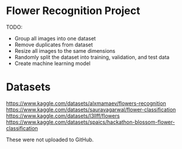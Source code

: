 # Flower Recognition Project

TODO:
- Group all images into one dataset
- Remove duplicates from dataset
- Resize all images to the same dimensions
- Randomly split the dataset into training, validation, and test data
- Create machine learning model

# Datasets
https://www.kaggle.com/datasets/alxmamaev/flowers-recognition
https://www.kaggle.com/datasets/sauravagarwal/flower-classification
https://www.kaggle.com/datasets/l3llff/flowers
https://www.kaggle.com/datasets/spaics/hackathon-blossom-flower-classification

These were not uploaded to GitHub.
